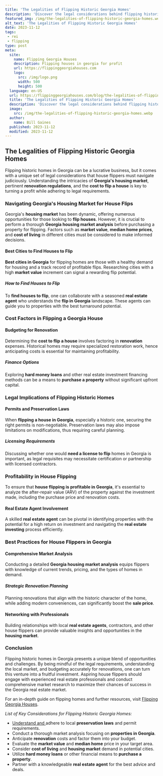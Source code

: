 ```yaml
---
title: 'The Legalities of Flipping Historic Georgia Homes'
description: 'Discover the legal considerations behind flipping historic homes in Georgia. This guide offers insights for curious individuals navigating the process.'
featured_img: /img/the-legalities-of-flipping-historic-georgia-homes.webp
alt_text: 'The Legalities of Flipping Historic Georgia Homes'
date: 2023-11-12
tags:
 - rei
 - flipping
type: post
meta:
  site:
    name: Flipping Georgia Houses
    description: Flipping houses in georgia for profit
    url: https://flippinggeorgiahouses.com
    logo:
      src: /img/logo.png
      width: 500
      height: 500
  language: en-US
  url: https://flippinggeorgiahouses.com/blog/the-legalities-of-flipping-historic-georgia-homes
  title: 'The Legalities of Flipping Historic Georgia Homes'
  description: 'Discover the legal considerations behind flipping historic homes in Georgia. This guide offers insights for curious individuals navigating the process.'
  image:
    src: /img/the-legalities-of-flipping-historic-georgia-homes.webp
  author:
    name: Bill Gaines
  published: 2023-11-12
  modified: 2023-11-12
---
```



## The Legalities of Flipping Historic Georgia Homes

Flipping historic homes in Georgia can be a lucrative business, but it comes with a unique set of legal considerations that house flippers must navigate judiciously. Understanding the intricacies of **Georgia's housing market**, pertinent **renovation regulations**, and the **cost to flip a house** is key to turning a profit while adhering to legal requirements.

### Navigating Georgia's Housing Market for House Flips

Georgia's **housing market** has been dynamic, offering numerous opportunities for those looking to **flip houses**. However, it is crucial to perform a thorough **Georgia housing market analysis** before purchasing a property for flipping. Factors such as **market value**, **median home prices**, and **cost of living** in different cities must be considered to make informed decisions.

#### Best Cities to Find Houses to Flip

**Best cities in Georgia** for flipping homes are those with a healthy demand for housing and a track record of profitable flips. Researching cities with a high **market value** increment can signal a rewarding flip potential.

##### How to Find Houses to Flip

To **find houses to flip**, one can collaborate with a seasoned **real estate agent** who understands the **flip in Georgia** landscape. These agents can guide you to properties with the best turnaround potential.

### Cost Factors in Flipping a Georgia House

#### Budgeting for Renovation

Determining the **cost to flip a house** involves factoring in **renovation** expenses. Historical homes may require specialized restoration work, hence anticipating costs is essential for maintaining profitability.

##### Finance Options

Exploring **hard money loans** and other real estate investment financing methods can be a means to **purchase a property** without significant upfront capital.

### Legal Implications of Flipping Historic Homes

#### Permits and Preservation Laws

When **flipping a house in Georgia**, especially a historic one, securing the right permits is non-negotiable. Preservation laws may also impose limitations on modifications, thus requiring careful planning.

##### Licensing Requirements

Discussing whether one would **need a license to flip** homes in Georgia is important, as legal requisites may necessitate certification or partnership with licensed contractors.

### Profitability in House Flipping

To ensure that **house flipping is profitable in Georgia**, it's essential to analyze the after-repair value (ARV) of the property against the investment made, including the purchase price and renovation costs.

#### Real Estate Agent Involvement

A skilled **real estate agent** can be pivotal in identifying properties with the potential for a high return on investment and navigating the **real estate investing** process efficiently.

### Best Practices for House Flippers in Georgia

#### Comprehensive Market Analysis

Conducting a detailed **Georgia housing market analysis** equips flippers with knowledge of current trends, pricing, and the types of homes in demand.

##### Strategic Renovation Planning

Planning renovations that align with the historic character of the home, while adding modern conveniences, can significantly boost the **sale price**.

#### Networking with Professionals 

Building relationships with local **real estate agents**, contractors, and other house flippers can provide valuable insights and opportunities in the **housing market**.

### Conclusion

Flipping historic homes in Georgia presents a unique blend of opportunities and challenges. By being mindful of the legal requirements, understanding the local market, and budgeting accurately for renovations, one can turn this venture into a fruitful investment. Aspiring house flippers should engage with experienced real estate professionals and conduct comprehensive market research to maximize their chances of success in the Georgia real estate market.

For an in-depth guide on flipping homes and further resources, visit [Flipping Georgia Houses](https://flippinggeorgiahouses.com).

*List of Key Considerations for Flipping Historic Georgia Homes:*
  - [Understand   and  ](https://flippinggeorgiahouses.com/blog/flipping-in-georgias-growing-suburbs)adhere to local **preservation laws** and permit requirements.
  - Conduct a thorough market analysis focusing on **properties in Georgia**.
  - Anticipate **renovation** costs and factor them into your budget.
  - Evaluate the **market value** and **median home** price in your target area.
  - Consider **cost of living** and **housing market** demand in potential cities.
  - Utilize **hard money loans** or other financial means to **purchase a property**.
  - Partner with a knowledgeable **real estate agent** for the best advice and deals.